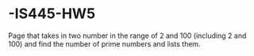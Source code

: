 # -IS445-HW5
Page that takes in two number in the range of 2 and 100 (including 2 and 100) and find the number of prime numbers and lists them. 
